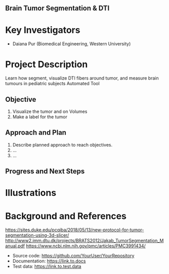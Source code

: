 
## Brain Tumor Segmentation & DTI 

# Key Investigators
- Daiana Pur (Biomedical Engineering, Western University) 

# Project Description
Learn how segment, visualize DTI fibers around tumor, and measure brain tumours in pediatric subjects
Automated Tool

## Objective
1. Visualize the tumor and on Volumes  
1. Make a label for the tumor 
 

## Approach and Plan

1. Describe planned approach to reach objectives.
1. ...
1. ...

## Progress and Next Steps

<!--Describe progress and next steps in a few bullet points as you are making progress.-->

# Illustrations

<!--Add pictures and links to videos that demonstrate what has been accomplished.-->

<!--![Description of picture](Example2.jpg)-->

<!--![Some more images](Example2.jpg)-->

# Background and References

https://sites.duke.edu/pcqiba/2018/05/13/new-protocol-for-tumor-segmentation-using-3d-slicer/
http://www2.imm.dtu.dk/projects/BRATS2012/Jakab_TumorSegmentation_Manual.pdf
https://www.ncbi.nlm.nih.gov/pmc/articles/PMC3991434/

- Source code: https://github.com/YourUser/YourRepository
- Documentation: https://link.to.docs
- Test data: https://link.to.test.data
